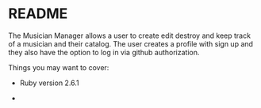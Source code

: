 # README

The Musician Manager allows a user to create edit destroy and keep track of a musician and their catalog. The user creates a profile with sign up and they also have the option to log in via github authorization.

Things you may want to cover:

* Ruby version 2.6.1

* 
